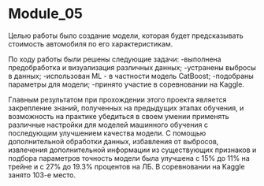 # Module_05

Целью работы было создание модели, которая будет предсказывать стоимость автомобиля по его характеристикам.

По ходу работы были решены следующие задачи:
-выполнена предобработка и визуализация различных данных;
-устранены выбросы в данных;
-использован ML - в частности модель CatBoost;
-подобраны параметры для модели;
-принято участие в соревновании на Kaggle.

Главным результатом при прохождении этого проекта является закрепление знаний, полученных на предыдущих этапах обучения, и возможность на практике убедиться в своем умении применять различные настройки для моделей машинного обучения с последующим улучшением качества модели. С помощью дополнительной обработки данных, избавления от выбросов, извлечения дополнительной информации из существующих признаков и подбора параметров точность модели была улучшена с 15% до 11% на трейне и с 27% до 19.3% процентов на ЛБ. В соревновании на Kaggle занято 103-е место.
